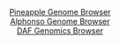 <div id="Pineapple_Genome_Browser" align="center">
  <a href="https://igv.org/app/?sessionURL=blob:zZJrb5swFIb_i6VWm0QAQxMCUjXRpOklWboloelFFTJgiFWwme2Ekij_fWfVpn1ZpebDpkm2hI.M_Z7Hzw5tqFRMcBQgx8RdE2NkILUSzZxUdUmnpKIKBTkpFTWQpDmVlKcUBTuUE6VJNJvAnyutaxVYFtN1pyK8EKZyTVKRreCkUWYqKmsgypIkQhItpLLOJNkIixWbTkMTUtcm3O2aXSsjmlikrFeCK2HVlBdxA.fFv0pxQbmoaFytS81eA8SQBzJmZk4.hct5mKZUqTFtr7LTcHwV3rrn0cNFb_AQ3Vwuo97yeM4KTvRa0lMZKnzknMEQF4MJGVfd6st8UlycNe2tP1FH7vD4_KVmkqpT7OG.6_m.5wEcxjP68j_1DYMd2PuRMwphLu7627ZZAYL7k9B7XmTRcHj.1bsbff5j9320N1Ap0jUYgdKV9AJsG67dM7pOr_PjE_cN2_aBkRQMBY9PBtKSpM.w_XGHdFuDN0jRb.tXhQwkZEYlCjq.bXvY953uiXdi.z7eGzu0luXfAzyKZr5nO6Hj9OKclRqkzmLFa2USzs1NmpvF9kCis1kbuaNK2eQeewq_OKrYRtNktI7u32BpILj69RGh0fck.ifuvSeIqZNDhRvczfH8xh.DalO7dF0aVov2.jZZgIWXw.c3ER2GJxeyIhr2QwWWP43bEMkI11DYMMUSVjLdLoGkaFCAHRfERakoBZiIZJF8sA3bwF37429B3f3T_js-">Pineapple Genome Browser</a>
</div>
<div id="Alphonso_Genome_Browser" align="center">
  <a href="https://igv.org/app/?sessionURL=blob:zZJdb9owFIb_i6VWmxSS2CFAIqEJaGhZWLtCAxJVFTnBCdYSO7VNQor47_OqTbtZpXKxaZIv7CN_vOfxcwQ1EZJyBnyATOiaEAIDyB1vlrisCnKLSyKBn.FCEgMIkhFBWEqAfwQZlgpHi7k.uVOqkr5lUVV1SsxybkrHxCV.4Qw30kx5aU14UeCEC6y4kNZY4JpbNK87DUlwVZn6bcd0rS1W2MJFteNMcqsiLI8bfV_8qxTnhPGSxOW.UPQ1QKzz6IxbM8OfRuvlKE2JlCFpZ9vhKJyNVk4Qba57k010d7OOeuvLJc0ZVntBhgv3Ao3rJfQCOpmvN_dXaXq7k6vutPncdi.cq8vgUFFB5BD24cAZ2BAijYayLTn8T13rQc_sPIw2cnI9Ryt.gaYP43F2P1rfrMpqF4UPwRudnwxQ8HSvXQDpTvR9aBuO3TNc1Ov8mMKBYdue5iM4Bf7jkwGUwOk3vf3xCFRbaWOAJM_7V3kMwMWWCOB3PNvuQ89DbrfftT0Pnowj2Ivi78GdRguvb6MRQr04o4XSOm9jySppYsbMOs3M_OVMmnUwo1_DyPuC6KCNuu2k3dyEhzst16xJ_0jT0QT0469fqFt9T6Z_Yt57gpgqOVe3K2eZ36ODaPGimyRBMM0OKnNXU7Zq3sRzHpqMixIrvV9X9PKnbzUWFDOlCzWVNKEFVe1aU.QN8CFytLYg5QXXHgKRJx9swzaga3_8radzejp9Bw--">Alphonso Genome Browser</a>
</div>


<div id="DAF_Genomics_Browser" align="center">
  <a href="https://igv.org/app/?sessionURL=blob:tZFra9swFIb_iyD9ZDu.JzaEkXbJWtLLiOdlTSnh1D6O3ViSK8lN0pD_PuF1DDbKGHQgCYlzeV.d50CeUciKMxIT13ICy3GIQWTJtwnQpsZroChJXEAt0SACCxTIMiTxgRQgFaTzS11ZKtXIuN_PoTDXyDitMmlJz4LGlLxVJepU07WAwgtnsJVWxqlOVtCHuik5k7wPWYZSmna_QbZebUEfP2OrriWuaFurqlNdaRPaWG4VoN1WLMfdX4z8B2W9qg_jRTLu6me4v8hH49nF.Ks3SZefwrNlenO.SMPFSVKtGahW4Ogx_7bsuadAv0xVMn.6epwo8ZmFUbRfJ7c97.PJZNdUAuXIGThDb2jbfkCOBql51moIJCuFEzu.MXCHhuv75uvVC0I9BcErEt_dG0QJyDY6_e5A1L7RqIjEp7ajZhAuchQkNiPbHjhR5Ab.wLejyDkaB9KK.p1ZTtN5NLDdseuG1gNQrV9UdTdALfRn8L1A_tZZ738F9cDObzG4fhabGXV28uWS56c9d7o421SzqzdAGeTNjxVcUFA69OP5igVqrUeRqV9cvOP98Ts-">DAF Genomics Browser</a>
</div>
